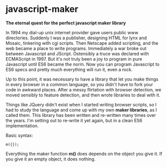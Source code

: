 # javascript-maker
<b>The eternal quest for the perfect javascript maker library</b>

In 1994 my dial-up unix internet provider gave users public www directories. 
Suddenly I was a publisher, designing HTML for lynx and Mosaic, tinkering with cgi scripts.
Then Netscape added scripting, and the web became a place to write programs.
Immediately a war broke out between Javascript and JScript.
Ostensibly a truce was declared with ECMAScript in 1997.
But it's not truly been a joy to program in pure Javascript until ES6 became the norm.
Now you can program Javascript to ES6 specs and pretty much everything will run it, even a rock.

Up to this point, it was necessary to have a library that let you make things in every browser in a common language,
so you didn't have to fork your code in awkward places.
After a messy flirtation with browser detection, we moved sensibly to feature detection, and then wrote libraries to deal with it.

Things like JQuery didn't exist when I started writing browser scripts, 
so I had to study the language and come up with my own **maker libraries**, as I called them.
This library has been written and re-written many times over the years. 
I'm setting out to re-write it yet again, but in a clean ES6 implementation.

Basic syntax:
```
m({});
```
Everything the maker function **m()** does depends on the object you give it. If you give it an empty object, it does nothing.
